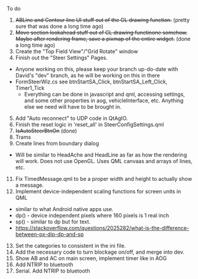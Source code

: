 To do

1. ~~ABLine and Contour line UI stuff out of the GL drawing function.~~ (pretty sure that was done a long time ago)
2. ~~Move section lookahead stuff out of GL drawing functinone somehow.
   Maybe after rendering frame, save a pixmap of the entire widget.~~ (done a long time ago)
3. Create the "Top Field View"/"Grid Rotate" window
4. Finish out the "Steer Settings" Pages.
 * Anyone working on this, please keep your branch up-do-date with David's "dev" branch, as he will be working on this in there
 * FormSteerWiz.cs see btnStartSA_Click, btnStartSA_Left_Click, Timer1_Tick
   * Everything can be done in javascript and qml, accessing settings, and some other properties in aog, vehicleInterface, etc. Anything else we need will have to be brought in.
5. Add "Auto reconnect" to UDP code in QtAgIO.
7. Finish the reset logic in 'reset_all' in SteerConfigSettings.qml
8. ~~IsAutoSteerBtnOn~~ (done)
9. Trams
10. Create lines from boundary dialog
 * Will be similar to HeadAche and HeadLine as far as how the rendering will work.  Does not use OpenGL. Uses QML canvaas and arrays of lines, etc.
11. Fix TimedMessage.qml to be a proper width and height to actually show a message.
12. Implement device-independent scaling functions for screen units in QML
 * similar to what Android native apps use.
 * dp() - device independent pixels where 160 pixels is 1 real inch
 * sp() - similar to dp but for text.
 * https://stackoverflow.com/questions/2025282/what-is-the-difference-between-px-dip-dp-and-sp
 13. Set the categories to consistent in the ini file.
 14. Add the necessary code to turn blockage on/off, and merge into dev.
 15. Show AB and AC on main screen, implement timer like in AOG
16. Add NTRIP to bluetooth
17. Serial. Add NTRIP to bluetooth

